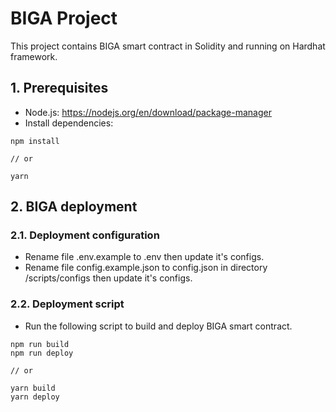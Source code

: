 # BIGA Project

This project contains BIGA smart contract in Solidity and running on Hardhat framework.

## 1. Prerequisites

- Node.js: https://nodejs.org/en/download/package-manager
- Install dependencies:

```shell
npm install

// or

yarn
```

## 2. BIGA deployment

### 2.1. Deployment configuration

- Rename file .env.example to .env then update it's configs.
- Rename file config.example.json to config.json in directory /scripts/configs then update it's configs.

### 2.2. Deployment script

- Run the following script to build and deploy BIGA smart contract.

```shell
npm run build
npm run deploy

// or

yarn build
yarn deploy
```
